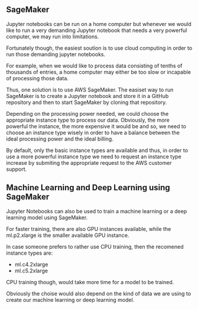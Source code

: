 ## SageMaker

Jupyter notebooks can be run on a home computer but whenever we would like to run a very demanding Jupyter notebook that needs a very powerful computer, we may run into limitations.

Fortunately though, the easiest soution is to use cloud computing in order to run those demanding jupyter notebooks.

For example, when we would like to process data consisting of tenths of thousands of entries, a home computer may either be too slow or incapable of processing those data.

Thus, one solution is to use AWS SageMaker. The easiset way to run SageMaker is to create a Jupyter notebook and store it in a GitHub repository and then to start SageMaker by cloning that repository.

Depending on the processing power needed, we could choose the appropriate instance type to process our data. Obviously, the more powerful the instance, the more expensive it would be and so, we need to choose an instance type wisely in order to have a balance between the ideal processing power and the ideal billing.

By default, only the basic instance types are available and thus, in order to use a more powerful instance type we need to request an instance type increase by submiting the appropriate request to the AWS customer support.

## Machine Learning and Deep Learning using SageMaker

Jupyter Notebooks can also be used to train a machine learning or a deep learning model using SageMaker.

For faster training, there are also GPU instances available, while the ml.p2.xlarge is the smaller available GPU instance.

In case someone prefers to rather use CPU training, then the recomened instance types are:

* ml.c4.2xlarge
* ml.c5.2xlarge

CPU training though, would take more time for a model to be trained.

Obviously the choise would also depend on the kind of data we are using to create our machine learning or deep learning model.

